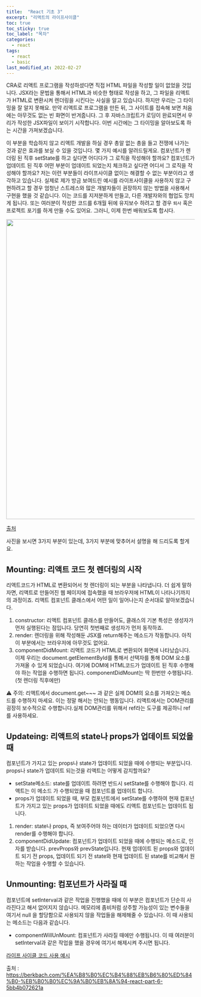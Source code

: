 ```yaml
---
title:  "React 기초 3"
excerpt: "리액트의 라이프사이클"
toc: true
toc_sticky: true
toc_label: "목차"
categories:
  - react
tags:
  - react
  - basic
last_modified_at: 2022-02-27
---
```


CRA로 리액트 프로그램을 작성하셨다면 직접 HTML 파일을 작성할 일이 없었을 것입니다. JSX라는 문법을 통해서 HTML과 비슷한 형태로 작성을 하고, 그 파일을 리액트가 HTML로 변환시켜 렌더링을 시킨다는 사실을 알고 있습니다. 하지만 우리는 그 타이밍을 잘 알지 못해요.
만약 리액트로 프로그램을 만든 뒤, 그 사이트를 접속해 보면 처음에는 아무것도 없는 빈 화면이 반겨줍니다. 그 후 자바스크립트가 로딩이 완료되면서 우리가 작성한 JSX파일이 보이기 시작합니다. 이번 시간에는 그 타이밍을 알아보도록 하는 시간을 가져보겠습니다.

이 부분을 학습하지 않고 리액트 개발을 하실 경우 총알 없는 총을 들고 전쟁에 나가는 것과 같은 효과를 보실 수 있을 것입니다. 몇 가지 예시를 알려드릴게요.
컴포넌트가 렌더링 된 직후 setState를 하고 싶다면 어디다가 그 로직을 작성해야 할까요?
컴포넌트가 업데이트 된 직후 어떤 부분이 업데이트 되었는지 체크하고 싶다면 어디서 그 로직을 작성해야 할까요?
저는 이런 부분들이 라이프사이클 없이는 해결할 수 없는 부분이라고 생각하고 있습니다. 실제로 제가 방금 보여드린 예시를 라이프사이클을 사용하지 않고 구현하려고 할 경우 엄청난 스트레스와 많은 개발자들이 권장하지 않는 방법을 사용해서 구현을 했을 것 같습니다. 이는 코드를 지저분하게 만들고, 다른 개발자와의 협업도 망치게 됩니다. 또는 여러분이 작성한 코드를 6개월 뒤에 유지보수 하려고 할 경우 `퇴사` 혹은 프로젝트 포기를 하게 만들 수도 있어요. 그러니, 이제 한번 배워보도록 합시다.

<div style="text-align:center" >
<img style="width:800px;" src="https://user-images.githubusercontent.com/86641773/155889804-66691622-ef3d-4e3a-bfd4-0b946b9f873a.png">
</div>

[출처](https://projects.wojtekmaj.pl/react-lifecycle-methods-diagram/)

사진을 보시면 3가지 부분이 있는데, 3가지 부분에 맞추어서 설명을 해 드리도록 할게요.

## Mounting: 리액트 코드 첫 렌더링의 시작
리액트코드가 HTML로 변환되어서 첫 렌더링이 되는 부분을 나타냅니다. 더 쉽게 말하자면, 리액트로 만들어진 웹 페이지에 접속했을 때 브라우저에 HTML이 나타나기까지의 과정이죠. 리액트 컴포넌트 클래스에서 어떤 일이 일어나는지 순서대로 알아보겠습니다.

1. constructor: 리액트 컴포넌트 클래스를 만들어도, 클래스의 기본 특성은 생성자가 먼저 실행된다는 점입니다. 당연히 첫번째로 생성자가 먼저 동작하죠.
2. render: 렌더링을 위해 작성해둔 JSX를 return해주는 메소드가 작동합니다. 아직 이 부분에서는 브라우저에 아무것도 없어요.
3. componentDidMount: 리액트 코드가 HTML로 변환되어 화면에 나타났습니다. 이제 우리는 document.getElementById를 통해서 선택자를 통해 DOM 요소를 가져올 수 있게 되었습니다. 여기에 DOM에 HTML코드가 업데이트 된 직후 수행해야 하는 작업을 수행하면 됩니다. componentDidMount는 딱 한번만 수행됩니다. (첫 렌더링 직후에만)

⚠️ 주의: 리액트에서 document.get~~~ 과 같은 실제 DOM의 요소를 가져오는 메소드를 수행하지 마세요. 이는 정말 해서는 안되는 행동입니다. 리액트에서는 DOM관리를 굉장히 보수적으로 수행합니다.실제 DOM관리를 위해서 ref라는 도구를 제공하니 ref를 사용하세요.

## Updateing: 리액트의 state나 props가 업데이트 되었을 때
컴포넌트가 가지고 있는 props나 state가 업데이트 되었을 때에 수행되는 부분입니다. props나 state가 업데이트 되는것을 리액트는 어떻게 감지할까요?
- setState메소드: state를 업데이트 하려면 반드시 setState를 수행해야 합니다. 리액트는 이 메소드 가 수행되었을 때 컴포넌트를 업데이트 합니다.
- props가 업데이트 되었을 때, 부모 컴포넌트에서 setState를 수행하여 현재 컴포넌트가 가지고 있는 props가 업데이트 되었을 때에도 리액트 컴포넌트는 업데이트 됩니다.

1. render: state나 props, 즉 보여주어야 하는 데이터가 업데이트 되었으면 다시 render를 수행해야 합니다.
2. componentDidUpdate: 컴포넌트가 업데이트 되었을 때에 수행되는 메소드로, 인자를 받습니다. prevProps와 prevState입니다. 현재 업데이트 된 props와 업데이트 되기 전 props, 업데이트 되기 전 state와 현재 업데이트 된 state를 비교해서 원하는 작업을 수행할 수 있습니다.

## Unmounting: 컴포넌트가 사라질 때
컴포넌트에 setInterval과 같은 작업을 진행했을 때에 이 부분은 컴포넌트가 단순히 사라진다고 해서 없어지지 않습니다. 메모리에 좀비처럼 상주할 가능성이 있는 변수들을 여기서 null 을 할당함으로 사용되지 않을 작업들을 해제해줄 수 있습니다. 이 때 사용되는 메소드는 다음과 같습니다.
- componentWillUnMount: 컴포넌트가 사라질 때에만 수행됩니다. 이 때 여러분이 setInterval과 같은 작업을 했을 경우에 여기서 해제시켜 주시면 됩니다.

[라이프 사이클 코드 사용 예시](https://codesandbox.io/embed/znr665pvy4?fontsize=14)


출처 : https://berkbach.com/%EA%B8%B0%EC%B4%88%EB%B6%80%ED%84%B0-%EB%B0%B0%EC%9A%B0%EB%8A%94-react-part-6-5bb4b072621a